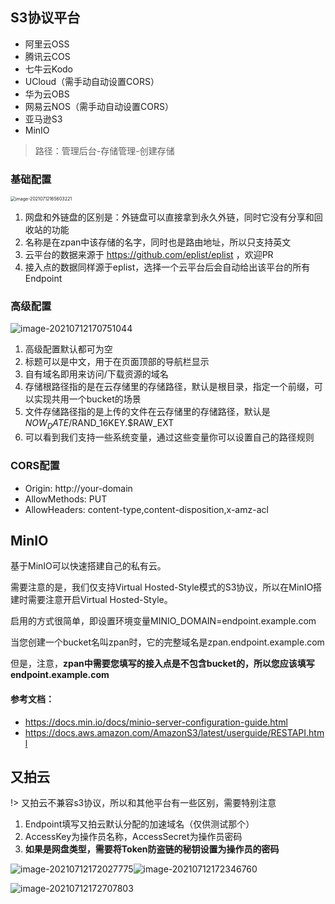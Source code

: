 ## S3协议平台

- 阿里云OSS
- 腾讯云COS
- 七牛云Kodo
- UCloud（需手动自动设置CORS）
- 华为云OBS
- 网易云NOS（需手动自动设置CORS）
- 亚马逊S3
- MinIO

> 路径：管理后台-存储管理-创建存储

### 基础配置

<img src="./static/images/cloud-platform/image-20210712165603221.png" alt="image-20210712165603221" style="zoom:50%;" />

1. 网盘和外链盘的区别是：外链盘可以直接拿到永久外链，同时它没有分享和回收站的功能
2. 名称是在zpan中该存储的名字，同时也是路由地址，所以只支持英文
3. 云平台的数据来源于 https://github.com/eplist/eplist ，欢迎PR
4. 接入点的数据同样源于eplist，选择一个云平台后会自动给出该平台的所有Endpoint

### 高级配置
![image-20210712170751044](./static/images/cloud-platform/image-20210712170751044.png)

1. 高级配置默认都可为空
2. 标题可以是中文，用于在页面顶部的导航栏显示
3. 自有域名即用来访问/下载资源的域名
4. 存储根路径指的是在云存储里的存储路径，默认是根目录，指定一个前缀，可以实现共用一个bucket的场景
5. 文件存储路径指的是上传的文件在云存储里的存储路径，默认是$NOW_DATE/$RAND_16KEY.$RAW_EXT
6. 可以看到我们支持一些系统变量，通过这些变量你可以设置自己的路径规则

### CORS配置

- Origin: http://your-domain
- AllowMethods: PUT
- AllowHeaders: content-type,content-disposition,x-amz-acl



## MinIO

基于MinIO可以快速搭建自己的私有云。

需要注意的是，我们仅支持Virtual Hosted-Style模式的S3协议，所以在MinIO搭建时需要注意开启Virtual Hosted-Style。

启用的方式很简单，即设置环境变量MINIO_DOMAIN=endpoint.example.com

当您创建一个bucket名叫zpan时，它的完整域名是zpan.endpoint.example.com

但是，注意，**zpan中需要您填写的接入点是不包含bucket的，所以您应该填写endpoint.example.com**



#### 参考文档：

- https://docs.min.io/docs/minio-server-configuration-guide.html
- https://docs.aws.amazon.com/AmazonS3/latest/userguide/RESTAPI.html





## 又拍云

!> 又拍云不兼容s3协议，所以和其他平台有一些区别，需要特别注意

1. Endpoint填写又拍云默认分配的加速域名（仅供测试那个）
2. AccessKey为操作员名称，AccessSecret为操作员密码
3. **如果是网盘类型，需要将Token防盗链的秘钥设置为操作员的密码**

![image-20210712172027775](./static/images/cloud-platform/image-20210712172027775.png)![image-20210712172346760](./static/images/cloud-platform/image-20210712172346760.png)

![image-20210712172707803](./static/images/cloud-platform/image-20210712172707803.png)